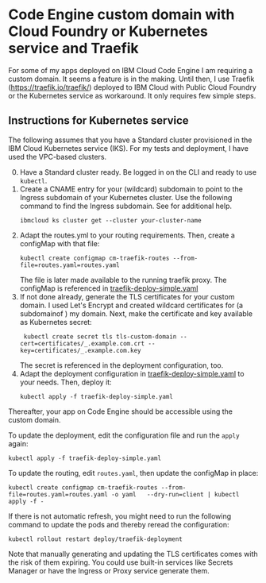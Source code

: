 # Code Engine custom domain with Cloud Foundry or Kubernetes service and Traefik
For some of my apps deployed on IBM Cloud Code Engine I am requiring a custom domain. It seems a feature is in the making. Until then, I use Traefik (https://traefik.io/traefik/) deployed to IBM Cloud with Public Cloud Foundry or the Kubernetes service as workaround. It only requires few simple steps.

## Instructions for Kubernetes service

The following assumes that you have a Standard cluster provisioned in the IBM Cloud Kubernetes service (IKS). For my tests and deployment, I have used the VPC-based clusters.

0. Have a Standard cluster ready. Be logged in on the CLI and ready to use `kubectl`.
1. Create a CNAME entry for your (wildcard) subdomain to point to the Ingress subdomain of your Kubernetes cluster. Use the following command to find the Ingress subdomain. See [](https://cloud.ibm.com/docs/containers?topic=containers-ingress-types#alb-com-setup-domain) for additional help.
   ```
   ibmcloud ks cluster get --cluster your-cluster-name
   ```
2. Adapt the routes.yml to your routing requirements. Then, create a configMap with that file:
   ```
   kubectl create configmap cm-traefik-routes --from-file=routes.yaml=routes.yaml
   ```
   The file is later made available to the running traefik proxy. The configMap is referenced in [traefik-deploy-simple.yaml](traefik-deploy-simple.yaml)
3. If not done already, generate the TLS certificates for your custom domain. I used Let's Encrypt and created wildcard certificates for (a subdomainof ) my domain. Next, make the certificate and key available as Kubernetes secret:
   ```
    kubectl create secret tls tls-custom-domain --cert=certificates/_.example.com.crt --key=certificates/_.example.com.key
   ```
   The secret is referenced in the deployment configuration, too.
4. Adapt the deployment configuration in [traefik-deploy-simple.yaml](traefik-deploy-simple.yaml) to your needs. Then, deploy it:
   ```
   kubectl apply -f traefik-deploy-simple.yaml
   ```   

Thereafter, your app on Code Engine should be accessible using the custom domain.

To update the deployment, edit the configuration file and run the `apply` again:
```
kubectl apply -f traefik-deploy-simple.yaml
```   

To update the routing, edit `routes.yaml`, then update the configMap in place:
```
kubectl create configmap cm-traefik-routes --from-file=routes.yaml=routes.yaml -o yaml   --dry-run=client | kubectl apply -f -
```   
If there is not automatic refresh, you might need to run the following command to update the pods and thereby reread the configuration:
```
kubectl rollout restart deploy/traefik-deployment
```

Note that manually generating and updating the TLS certificates comes with the risk of them expiring. You could use built-in services like Secrets Manager or have the Ingress or Proxy service generate them.
